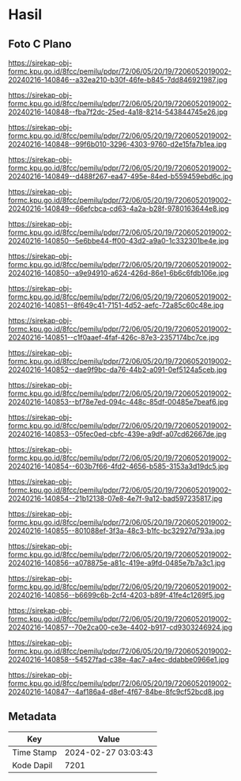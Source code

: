 # Hasil

## Foto C Plano

https://sirekap-obj-formc.kpu.go.id/8fcc/pemilu/pdpr/72/06/05/20/19/7206052019002-20240216-140846--a32ea210-b30f-46fe-b845-7dd846921987.jpg

https://sirekap-obj-formc.kpu.go.id/8fcc/pemilu/pdpr/72/06/05/20/19/7206052019002-20240216-140848--fba7f2dc-25ed-4a18-8214-543844745e26.jpg

https://sirekap-obj-formc.kpu.go.id/8fcc/pemilu/pdpr/72/06/05/20/19/7206052019002-20240216-140848--99f6b010-3296-4303-9760-d2e15fa7b1ea.jpg

https://sirekap-obj-formc.kpu.go.id/8fcc/pemilu/pdpr/72/06/05/20/19/7206052019002-20240216-140849--d488f267-ea47-495e-84ed-b559459ebd6c.jpg

https://sirekap-obj-formc.kpu.go.id/8fcc/pemilu/pdpr/72/06/05/20/19/7206052019002-20240216-140849--66efcbca-cd63-4a2a-b28f-9780163644e8.jpg

https://sirekap-obj-formc.kpu.go.id/8fcc/pemilu/pdpr/72/06/05/20/19/7206052019002-20240216-140850--5e6bbe44-ff00-43d2-a9a0-1c332301be4e.jpg

https://sirekap-obj-formc.kpu.go.id/8fcc/pemilu/pdpr/72/06/05/20/19/7206052019002-20240216-140850--a9e94910-a624-426d-86e1-6b6c6fdb106e.jpg

https://sirekap-obj-formc.kpu.go.id/8fcc/pemilu/pdpr/72/06/05/20/19/7206052019002-20240216-140851--8f649c41-7151-4d52-aefc-72a85c60c48e.jpg

https://sirekap-obj-formc.kpu.go.id/8fcc/pemilu/pdpr/72/06/05/20/19/7206052019002-20240216-140851--c1f0aaef-4faf-426c-87e3-2357174bc7ce.jpg

https://sirekap-obj-formc.kpu.go.id/8fcc/pemilu/pdpr/72/06/05/20/19/7206052019002-20240216-140852--dae9f9bc-da76-44b2-a091-0ef5124a5ceb.jpg

https://sirekap-obj-formc.kpu.go.id/8fcc/pemilu/pdpr/72/06/05/20/19/7206052019002-20240216-140853--bf78e7ed-094c-448c-85df-00485e7beaf6.jpg

https://sirekap-obj-formc.kpu.go.id/8fcc/pemilu/pdpr/72/06/05/20/19/7206052019002-20240216-140853--05fec0ed-cbfc-439e-a9df-a07cd62667de.jpg

https://sirekap-obj-formc.kpu.go.id/8fcc/pemilu/pdpr/72/06/05/20/19/7206052019002-20240216-140854--603b7f66-4fd2-4656-b585-3153a3d19dc5.jpg

https://sirekap-obj-formc.kpu.go.id/8fcc/pemilu/pdpr/72/06/05/20/19/7206052019002-20240216-140854--21b12138-07e8-4e7f-9a12-bad597235817.jpg

https://sirekap-obj-formc.kpu.go.id/8fcc/pemilu/pdpr/72/06/05/20/19/7206052019002-20240216-140855--801088ef-3f3a-48c3-b1fc-bc32927d793a.jpg

https://sirekap-obj-formc.kpu.go.id/8fcc/pemilu/pdpr/72/06/05/20/19/7206052019002-20240216-140856--a078875e-a81c-419e-a9fd-0485e7b7a3c1.jpg

https://sirekap-obj-formc.kpu.go.id/8fcc/pemilu/pdpr/72/06/05/20/19/7206052019002-20240216-140856--b6699c6b-2cf4-4203-b89f-41fe4c1269f5.jpg

https://sirekap-obj-formc.kpu.go.id/8fcc/pemilu/pdpr/72/06/05/20/19/7206052019002-20240216-140857--70e2ca00-ce3e-4402-b917-cd9303246924.jpg

https://sirekap-obj-formc.kpu.go.id/8fcc/pemilu/pdpr/72/06/05/20/19/7206052019002-20240216-140858--54527fad-c38e-4ac7-a4ec-ddabbe0966e1.jpg

https://sirekap-obj-formc.kpu.go.id/8fcc/pemilu/pdpr/72/06/05/20/19/7206052019002-20240216-140847--4af186a4-d8ef-4f67-84be-8fc9cf52bcd8.jpg


## Metadata

| Key        | Value               |
| ---------- | ------------------- |
| Time Stamp | 2024-02-27 03:03:43 |
| Kode Dapil | 7201                |



